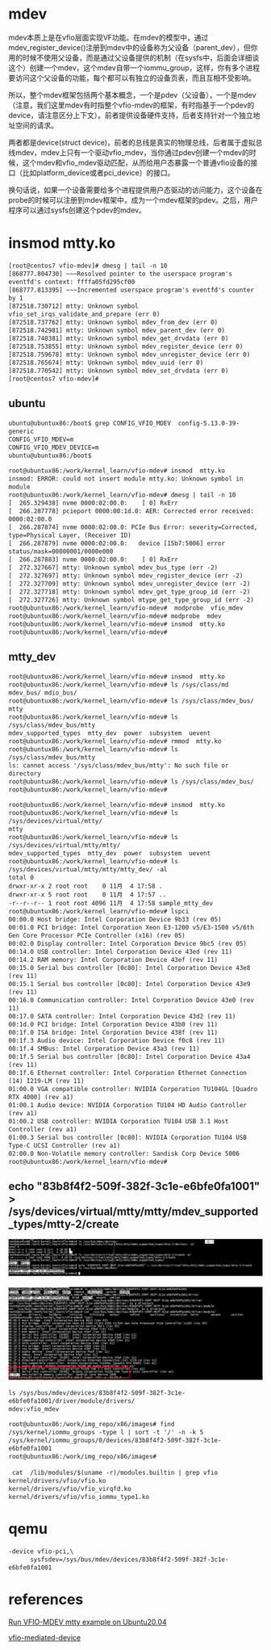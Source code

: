 # mdev

mdev本质上是在vfio层面实现VF功能。在mdev的模型中，通过mdev_register_device()注册到mdev中的设备称为父设备（parent_dev），但你用的时候不使用父设备，而是通过父设备提供的机制（在sysfs中，后面会详细谈这个）创建一个mdev，这个mdev自带一个iommu_group，这样，你有多个进程要访问这个父设备的功能，每个都可以有独立的设备页表，而且互相不受影响。

所以，整个mdev框架包括两个基本概念，一个是pdev（父设备），一个是mdev（注意，我们这里mdev有时指整个vfio-mdev的框架，有时指基于一个pdev的device，请注意区分上下文）。前者提供设备硬件支持，后者支持针对一个独立地址空间的请求。

两者都是device(struct device)，前者的总线是真实的物理总线，后者属于虚拟总线mdev，mdev上只有一个驱动vfio_mdev，当你通过pdev创建一个mdev的时候，这个mdev和vfio_mdev驱动匹配，从而给用户态暴露一个普通vfio设备的接口（比如platform_device或者pci_device）的接口。

换句话说，如果一个设备需要给多个进程提供用户态驱动的访问能力，这个设备在probe的时候可以注册到mdev框架中，成为一个mdev框架的pdev。之后，用户程序可以通过sysfs创建这个pdev的mdev。

# insmod  mtty.ko 

```
[root@centos7 vfio-mdev]# dmesg | tail -n 10
[868777.804730] ~~~Resolved pointer to the userspace program's eventfd's context: ffffa05fd295cf00
[868777.813395] ~~~Incremented userspace program's eventfd's counter by 1
[872518.730712] mtty: Unknown symbol vfio_set_irqs_validate_and_prepare (err 0)
[872518.737762] mtty: Unknown symbol mdev_from_dev (err 0)
[872518.742981] mtty: Unknown symbol mdev_parent_dev (err 0)
[872518.748381] mtty: Unknown symbol mdev_get_drvdata (err 0)
[872518.753855] mtty: Unknown symbol mdev_register_device (err 0)
[872518.759678] mtty: Unknown symbol mdev_unregister_device (err 0)
[872518.765674] mtty: Unknown symbol mdev_uuid (err 0)
[872518.770542] mtty: Unknown symbol mdev_set_drvdata (err 0)
[root@centos7 vfio-mdev]# 
```

## ubuntu

```
ubuntu@ubuntux86:/boot$ grep CONFIG_VFIO_MDEV  config-5.13.0-39-generic
CONFIG_VFIO_MDEV=m
CONFIG_VFIO_MDEV_DEVICE=m
ubuntu@ubuntux86:/boot$ 
```

```
root@ubuntux86:/work/kernel_learn/vfio-mdev# insmod  mtty.ko 
insmod: ERROR: could not insert module mtty.ko: Unknown symbol in module
root@ubuntux86:/work/kernel_learn/vfio-mdev# dmesg | tail -n 10
[  265.329438] nvme 0000:02:00.0:    [ 0] RxErr                 
[  266.287778] pcieport 0000:00:1d.0: AER: Corrected error received: 0000:02:00.0
[  266.287874] nvme 0000:02:00.0: PCIe Bus Error: severity=Corrected, type=Physical Layer, (Receiver ID)
[  266.287879] nvme 0000:02:00.0:   device [15b7:5006] error status/mask=00000001/0000e000
[  266.287883] nvme 0000:02:00.0:    [ 0] RxErr                 
[  272.327667] mtty: Unknown symbol mdev_bus_type (err -2)
[  272.327697] mtty: Unknown symbol mdev_register_device (err -2)
[  272.327709] mtty: Unknown symbol mdev_unregister_device (err -2)
[  272.327718] mtty: Unknown symbol mdev_get_type_group_id (err -2)
[  272.327726] mtty: Unknown symbol mtype_get_type_group_id (err -2)
root@ubuntux86:/work/kernel_learn/vfio-mdev#  modprobe  vfio_mdev
root@ubuntux86:/work/kernel_learn/vfio-mdev# modprobe  mdev
root@ubuntux86:/work/kernel_learn/vfio-mdev# insmod  mtty.ko 
root@ubuntux86:/work/kernel_learn/vfio-mdev# 
```

## mtty_dev
```
root@ubuntux86:/work/kernel_learn/vfio-mdev# insmod  mtty.ko 
root@ubuntux86:/work/kernel_learn/vfio-mdev# ls /sys/class/md
mdev_bus/ mdio_bus/ 
root@ubuntux86:/work/kernel_learn/vfio-mdev# ls /sys/class/mdev_bus/
mtty
root@ubuntux86:/work/kernel_learn/vfio-mdev# ls /sys/class/mdev_bus/mtty
mdev_supported_types  mtty_dev  power  subsystem  uevent
root@ubuntux86:/work/kernel_learn/vfio-mdev# rmmod  mtty.ko 
root@ubuntux86:/work/kernel_learn/vfio-mdev# ls /sys/class/mdev_bus/mtty
ls: cannot access '/sys/class/mdev_bus/mtty': No such file or directory
root@ubuntux86:/work/kernel_learn/vfio-mdev# ls /sys/class/mdev_bus/
root@ubuntux86:/work/kernel_learn/vfio-mdev# 
```

```
root@ubuntux86:/work/kernel_learn/vfio-mdev# insmod  mtty.ko 
root@ubuntux86:/work/kernel_learn/vfio-mdev# ls /sys/devices/virtual/mtty/
mtty
root@ubuntux86:/work/kernel_learn/vfio-mdev# ls /sys/devices/virtual/mtty/mtty/
mdev_supported_types  mtty_dev  power  subsystem  uevent
root@ubuntux86:/work/kernel_learn/vfio-mdev# ls /sys/devices/virtual/mtty/mtty/mtty_dev/ -al
total 0
drwxr-xr-x 2 root root    0 11月  4 17:58 .
drwxr-xr-x 5 root root    0 11月  4 17:57 ..
-r--r--r-- 1 root root 4096 11月  4 17:58 sample_mtty_dev
root@ubuntux86:/work/kernel_learn/vfio-mdev# lspci
00:00.0 Host bridge: Intel Corporation Device 9b33 (rev 05)
00:01.0 PCI bridge: Intel Corporation Xeon E3-1200 v5/E3-1500 v5/6th Gen Core Processor PCIe Controller (x16) (rev 05)
00:02.0 Display controller: Intel Corporation Device 9bc5 (rev 05)
00:14.0 USB controller: Intel Corporation Device 43ed (rev 11)
00:14.2 RAM memory: Intel Corporation Device 43ef (rev 11)
00:15.0 Serial bus controller [0c80]: Intel Corporation Device 43e8 (rev 11)
00:15.1 Serial bus controller [0c80]: Intel Corporation Device 43e9 (rev 11)
00:16.0 Communication controller: Intel Corporation Device 43e0 (rev 11)
00:17.0 SATA controller: Intel Corporation Device 43d2 (rev 11)
00:1d.0 PCI bridge: Intel Corporation Device 43b0 (rev 11)
00:1f.0 ISA bridge: Intel Corporation Device 438f (rev 11)
00:1f.3 Audio device: Intel Corporation Device f0c8 (rev 11)
00:1f.4 SMBus: Intel Corporation Device 43a3 (rev 11)
00:1f.5 Serial bus controller [0c80]: Intel Corporation Device 43a4 (rev 11)
00:1f.6 Ethernet controller: Intel Corporation Ethernet Connection (14) I219-LM (rev 11)
01:00.0 VGA compatible controller: NVIDIA Corporation TU104GL [Quadro RTX 4000] (rev a1)
01:00.1 Audio device: NVIDIA Corporation TU104 HD Audio Controller (rev a1)
01:00.2 USB controller: NVIDIA Corporation TU104 USB 3.1 Host Controller (rev a1)
01:00.3 Serial bus controller [0c80]: NVIDIA Corporation TU104 USB Type-C UCSI Controller (rev a1)
02:00.0 Non-Volatile memory controller: Sandisk Corp Device 5006
root@ubuntux86:/work/kernel_learn/vfio-mdev# 
```

## echo "83b8f4f2-509f-382f-3c1e-e6bfe0fa1001" > /sys/devices/virtual/mtty/mtty/mdev_supported_types/mtty-2/create

![image](create.png)

![image](mdev.png)

```
ls /sys/bus/mdev/devices/83b8f4f2-509f-382f-3c1e-e6bfe0fa1001/driver/module/drivers/
mdev:vfio_mdev
```

```
root@ubuntux86:/work/img_repo/x86/images# find /sys/kernel/iommu_groups -type l | sort -t '/' -n -k 5
/sys/kernel/iommu_groups/0/devices/83b8f4f2-509f-382f-3c1e-e6bfe0fa1001
root@ubuntux86:/work/img_repo/x86/images# 

 cat  /lib/modules/$(uname -r)/modules.builtin | grep vfio
kernel/drivers/vfio/vfio.ko
kernel/drivers/vfio/vfio_virqfd.ko
kernel/drivers/vfio/vfio_iommu_type1.ko
```

# qemu

```
-device vfio-pci,\
      sysfsdev=/sys/bus/mdev/devices/83b8f4f2-509f-382f-3c1e-e6bfe0fa1001
```

# references

[Run VFIO-MDEV mtty example on Ubuntu20.04](https://blog.csdn.net/alex_mianmian/article/details/118678510)

[vfio-mediated-device](https://www.kernel.org/doc/Documentation/vfio-mediated-device.txt)